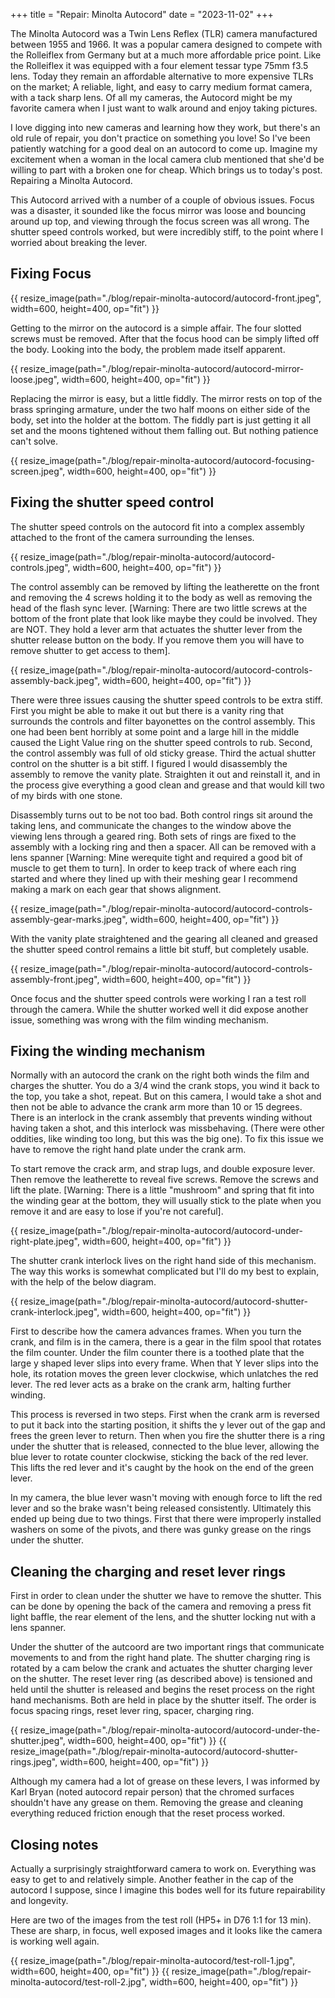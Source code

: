 +++
title = "Repair: Minolta Autocord"
date = "2023-11-02"
+++

The Minolta Autocord was a Twin Lens Reflex (TLR) camera manufactured between 1955 and 1966. It was a popular camera designed to compete with the Rolleiflex from Germany but at a much more affordable price point. Like the Rolleiflex it was equipped with a four element tessar type 75mm f3.5 lens. Today they remain an affordable alternative to more expensive TLRs on the market; A reliable, light, and easy to carry medium format camera, with a tack sharp lens. Of all my cameras, the Autocord might be my favorite camera when I just want to walk around and enjoy taking pictures.

I love digging into new cameras and learning how they work, but there's an old rule of repair, you don't practice on something you love! So I've been patiently watching for a good deal on an autocord to come up. Imagine my excitement when a woman in the local camera club mentioned that she'd be willing to part with a broken one for cheap. Which brings us to today's post. Repairing a Minolta Autocord.

This Autocord arrived with a number of a couple of obvious issues. Focus was a disaster, it sounded like the focus mirror was loose and bouncing around up top, and viewing through the focus screen was all wrong. The shutter speed controls worked, but were incredibly stiff, to the point where I worried about breaking the lever.

## Fixing Focus

{{ resize_image(path="./blog/repair-minolta-autocord/autocord-front.jpeg", width=600, height=400, op="fit") }}

Getting to the mirror on the autocord is a simple affair. The four slotted screws must be removed. After that the focus hood can be simply lifted off the body. Looking into the body, the problem made itself apparent.

{{ resize_image(path="./blog/repair-minolta-autocord/autocord-mirror-loose.jpeg", width=600, height=400, op="fit") }}

Replacing the mirror is easy, but a little fiddly. The mirror rests on top of the brass springing armature, under the two half moons on either side of the body, set into the holder at the bottom. The fiddly part is just getting it all set and the moons tightened without them falling out. But nothing patience can't solve.

{{ resize_image(path="./blog/repair-minolta-autocord/autocord-focusing-screen.jpeg", width=600, height=400, op="fit") }}


## Fixing the shutter speed control

The shutter speed controls on the autocord fit into a complex assembly attached to the front of the camera surrounding the lenses.

{{ resize_image(path="./blog/repair-minolta-autocord/autocord-controls.jpeg", width=600, height=400, op="fit") }}

The control assembly can be removed by lifting the leatherette on the front and removing the 4 screws holding it to the body as well as removing the head of the flash sync lever. [Warning: There are two little screws at the bottom of the front plate that look like maybe they could be involved. They are NOT. They hold a lever arm that actuates the shutter lever from the shutter release button on the body. If you remove them you will have to remove shutter to get access to them].

{{ resize_image(path="./blog/repair-minolta-autocord/autocord-controls-assembly-back.jpeg", width=600, height=400, op="fit") }}

There were three issues causing the shutter speed controls to be extra stiff. First you might be able to make it out but there is a vanity ring that surrounds the controls and filter bayonettes on the control assembly. This one had been bent horribly at some point and a large hill in the middle caused the Light Value ring on the shutter speed controls to rub. Second, the control assembly was full of old sticky grease. Third the actual shutter control on the shutter is a bit stiff. I figured I would disassembly the assembly to remove the vanity plate. Straighten it out and reinstall it, and in the process give everything a good clean and grease and that would kill two of my birds with one stone.

Disassembly turns out to be not too bad. Both control rings sit around the taking lens, and communicate the changes to the window above the viewing lens through a geared ring. Both sets of rings are fixed to the assembly with a locking ring and then a spacer. All can be removed with a lens spanner [Warning: Mine werequite tight and required a good bit of muscle to get them to turn]. In order to keep track of where each ring started and where they lined up with their meshing gear I recommend making a mark on each gear that shows alignment.

{{ resize_image(path="./blog/repair-minolta-autocord/autocord-controls-assembly-gear-marks.jpeg", width=600, height=400, op="fit") }}

With the vanity plate straightened and the gearing all cleaned and greased the shutter speed control remains a little bit stuff, but completely usable.

{{ resize_image(path="./blog/repair-minolta-autocord/autocord-controls-assembly-front.jpeg", width=600, height=400, op="fit") }}

Once focus and the shutter speed controls were working I ran a test roll through the camera. While the shutter worked well it did expose another issue, something was wrong with the film winding mechanism.

## Fixing the winding mechanism

Normally with an autocord the crank on the right both winds the film and charges the shutter. You do a 3/4 wind the crank stops, you wind it back to the top, you take a shot, repeat. But on this camera, I would take a shot and then not be able to advance the crank arm more than 10 or 15 degrees. There is an interlock in the crank assembly that prevents winding without having taken a shot, and this interlock was missbehaving. (There were other oddities, like winding too long, but this was the big one). To fix this issue we have to remove the right hand plate under the crank arm.

To start remove the crack arm, and strap lugs, and double exposure lever. Then remove the leatherette to reveal five screws. Remove the screws and lift the plate. [Warning: There is a little "mushroom" and spring that fit into the winding gear at the bottom, they will usually stick to the plate when you remove it and are easy to lose if you're not careful].

{{ resize_image(path="./blog/repair-minolta-autocord/autocord-under-right-plate.jpeg", width=600, height=400, op="fit") }}

The shutter crank interlock lives on the right hand side of this mechanism. The way this works is somewhat complicated but I'll do my best to explain, with the help of the below diagram.

{{ resize_image(path="./blog/repair-minolta-autocord/autocord-shutter-crank-interlock.jpeg", width=600, height=400, op="fit") }}

First to describe how the camera advances frames. When you turn the crank, and film is in the camera, there is a gear in the film spool that rotates the film counter. Under the film counter there is a toothed plate that the large y shaped lever slips into every frame. When that Y lever slips into the hole, its rotation moves the green lever clockwise, which unlatches the red lever. The red lever acts as a brake on the crank arm, halting further winding.

This process is reversed in two steps. First when the crank arm is reversed to put it back into the starting position, it shifts the y lever out of the gap and frees the green lever to return. Then when you fire the shutter there is a ring under the shutter that is released, connected to the blue lever, allowing the blue lever to rotate counter clockwise, sticking the back of the red lever. This lifts the red lever and it's caught by the hook on the end of the green lever.

In my camera, the blue lever wasn't moving with enough force to lift the red lever and so the brake wasn't being released consistently. Ultimately this ended up being due to two things. First that there were improperly installed washers on some of the pivots, and there was gunky grease on the rings under the shutter.

## Cleaning the charging and reset lever rings

First in order to clean under the shutter we have to remove the shutter. This can be done by opening the back of the camera and removing a press fit light baffle, the rear element of the lens, and the shutter locking nut with a lens spanner.

Under the shutter of the autcoord are two important rings that communicate movements to and from the right hand plate. The shutter charging ring is rotated by a cam below the crank and actuates the shutter charging lever on the shutter. The reset lever ring (as described above) is tensioned and held until the shutter is released and begins the reset process on the right hand mechanisms. Both are held in place by the shutter itself. The order is focus spacing rings, reset lever ring, spacer, charging ring.

{{ resize_image(path="./blog/repair-minolta-autocord/autocord-under-the-shutter.jpeg", width=600, height=400, op="fit") }}
{{ resize_image(path="./blog/repair-minolta-autocord/autocord-shutter-rings.jpeg", width=600, height=400, op="fit") }}

Although my camera had a lot of grease on these levers, I was informed by Karl Bryan (noted autocord repair person) that the chromed surfaces shouldn't have any grease on them. Removing the grease and cleaning everything reduced friction enough that the reset process worked.

## Closing notes

Actually a surprisingly straightforward camera to work on. Everything was easy to get to and relatively simple. Another feather in the cap of the autocord I suppose, since I imagine this bodes well for its future repairability and longevity.

Here are two of the images from the test roll (HP5+ in D76 1:1 for 13 min). These are sharp, in focus, well exposed images and it looks like the camera is working well again.


{{ resize_image(path="./blog/repair-minolta-autocord/test-roll-1.jpg", width=600, height=400, op="fit") }}
{{ resize_image(path="./blog/repair-minolta-autocord/test-roll-2.jpg", width=600, height=400, op="fit") }}
